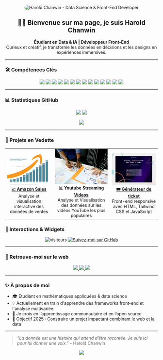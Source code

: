 <!-- Bannière personnalisée -->
<p align="center">
  <img src="assets/banner.png" alt="Harold Chanwin - Data Science & Front-End Developer" style="border-radius: 12px;">
</p>

<h2 align="center">👋🎉 Bienvenue sur ma page, je suis Harold Chanwin</h2>
<p align="center">
  <b>Étudiant en Data & IA | Développeur Front-End</b><br/>
  Curieux et créatif, je transforme les données en décisions et les designs en expériences immersives.
</p>

---

### 🛠️ Compétences Clés

<p align="center">
  <img src="https://img.shields.io/badge/Python-3673A5?style=for-the-badge&logo=python&logoColor=white"/>
  <img src="https://img.shields.io/badge/R-276DC3?style=for-the-badge&logo=r&logoColor=white"/>
  <img src="https://img.shields.io/badge/NumPy-013243?style=for-the-badge&logo=numpy&logoColor=white"/>
  <img src="https://img.shields.io/badge/Pandas-150458?style=for-the-badge&logo=pandas&logoColor=white"/>
  <img src="https://img.shields.io/badge/Matplotlib-11557C?style=for-the-badge&logo=plotly&logoColor=white"/>
  <img src="https://img.shields.io/badge/📈 Seaborn-4C65A8?style=for-the-badge&logoColor=white"/>
  <img src="https://img.shields.io/badge/SciPy-8CAAE6?style=for-the-badge&logo=scipy&logoColor=white"/>
  <img src="https://img.shields.io/badge/Machine_Learning-0A192F?style=for-the-badge&logo=tensorflow&logoColor=F6C343"/>
  <img src="https://img.shields.io/badge/HTML5-E34F26?style=for-the-badge&logo=html5&logoColor=white"/>
  <img src="https://img.shields.io/badge/CSS3-1572B6?style=for-the-badge&logo=css3&logoColor=white"/>
  <img src="https://img.shields.io/badge/JavaScript-F7DF1E?style=for-the-badge&logo=javascript&logoColor=black"/>
  <img src="https://img.shields.io/badge/TailwindCSS-0EA5E9?style=for-the-badge&logo=tailwindcss&logoColor=white"/>
  <img src="https://img.shields.io/badge/React-20232A?style=for-the-badge&logo=react&logoColor=61DAFB"/>
  <img src="https://img.shields.io/badge/Git-F05032?style=for-the-badge&logo=git&logoColor=white"/>
  
</p>

---

### 📊 Statistiques GitHub

<p align="center">
  <img src="https://github-readme-stats.vercel.app/api?username=chanwinharold&show_icons=true&theme=radical&count_private=true" />
  <img src="https://github-readme-stats.vercel.app/api/top-langs/?username=chanwinharold&layout=compact&theme=radical" />
</p>

<p align="center">
  <img src="https://github-readme-activity-graph.vercel.app/graph?username=chanwinharold&theme=react-dark&hide_border=true" />
</p>

---

### 🚀 Projets en Vedette

<table>
  <tr>
    <td align="center">
      <a href="https://github.com/chanwinharold/Amazon_Sales">
        <img src="assets/images.png" width="280px"/>
        <br/><b>📈 Amazon Sales</b>
      </a>
      <br/>Analyse et visualisation interactive des données de ventes
    </td>
    <td align="center">
      <a href="https://youtube-data-project.vercel.app/">
        <img src="assets/bg_data.jpg" width="280px"/>
        <br/><b>📊​ Youtube Streaming Videos</b>
      </a>
      <br/>Analyse et Visualisation des données sur les vidéos YouTube les plus populaires
    </td>
    <td align="center">
      <a href="https://conference-ticket-generator-main-two.vercel.app/">
        <img src="assets/preview.jpg" width="280px"/>
        <br/><b>🎟️​ Générateur de ticket</b>
      </a>
      <br/>Front-end responsive avec HTML, Tailwind CSS et JavaScript
    </td>
  </tr>
</table>

### 🧩 Interactions & Widgets

<p align="center">
  <img src="https://komarev.com/ghpvc/?username=chanwinharold&style=flat-square&color=blue" alt="visiteurs"/>
  <a href="https://github.com/chanwinharold?tab=followers">
    <img src="https://img.shields.io/github/followers/chanwinharold?label=Follow&style=social" alt="Suivez-moi sur GitHub">
  </a>
</p>

---

### 🔗 Retrouve-moi sur le web

<p align="center">
  <a href="https://www.linkedin.com/in/harold-chanwin-profile" target="_blank">
    <img src="https://img.shields.io/badge/LinkedIn-%230077B5.svg?&style=for-the-badge&logo=linkedin&logoColor=white" />
  </a>
  <a href="https://www.frontendmentor.io/profile/chanwinharold" target="_blank">
    <img src="https://img.shields.io/badge/Frontend_Mentor-3F54A3?style=for-the-badge&logo=frontendmentor&logoColor=white" />
  </a>
  <a href="mailto:chanwinharold@gmail.com">
    <img src="https://img.shields.io/badge/Email-EA4335?style=for-the-badge&logo=gmail&logoColor=white" />
  </a>
</p>

---

### ✨ À propos de moi

- 🎓 Étudiant en mathématiques appliquées & data science
- 💡 Actuellement en train d'apprendre des frameworks front-end et l'analyse multivariée.
- 🌱 Je crois en l’apprentissage communautaire et en l’open source
- 🎯 Objectif 2025 : Construire un projet impactant combinant le web et la data

---

> *“La donnée est une histoire qui attend d’être racontée. Je suis ici pour lui donner une voix.”* – Harold Chanwin

<p align="center">
  <img src="https://readme-typing-svg.vercel.app/?font=Fira+Code&weight=500&size=22&pause=1000&color=38BDF8&center=true&vCenter=true&width=800&lines=Passionné+par+le+web+et+la+data+%F0%9F%93%88;Concepteur+de+solutions+élégantes+et+efficaces+%E2%9A%99%EF%B8%8F;Toujours+curieux+et+en+apprentissage+%F0%9F%8C%8D" />
</p>
